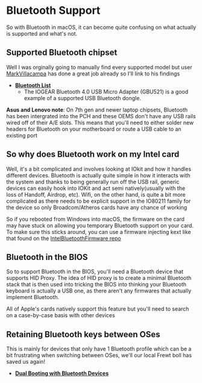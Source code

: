 # Bluetooth Support

So with Bluetooth in macOS, it can become quite confusing on what actually is supported and what's not.

## Supported Bluetooth chipset

Well I was orginally going to manually find every supported model but user [MarkVillacampa](https://www.tonymacx86.com/members/markvillacampa.1790473/) has done a great job already so I'll link to his findings

* **[Bluetooth List](https://www.tonymacx86.com/threads/guide-how-to-get-bluetooth-and-wifi-working.275962/)**
  * The IOGEAR Bluetooth 4.0 USB Micro Adapter (GBU521) is a good example of a supported USB Bluetooth dongle.
  
**Asus and Lenovo note**: On 7th gen and newer laptop chipsets, Bluetooth has been intergrated into the PCH and these OEMS don't have any USB rails wired off of their A/E slots. This means that you'll need to either solder new headers for Bluetooth on your motherboard or route a USB cable to an existing port

## So why does Bluetooth work on my Intel card

Well, it's a bit complicated and involves looking at IOkit and how it handles different devices. Bluetooth is actually quite simple in how it interacts with the system and thanks to being generally run off the USB rail, generic devices can easily hook into IOKit and act semi natively\(usually with the loss of Handoff, Airdrop, etc\). Wifi, on the other hand, is quite a bit more complicated as there needs to be explicit support in the IO80211 family for the device so only Broadcom/Atheros cards have any chance of working

So if you rebooted from Windows into macOS, the firmware on the card may have stuck on allowing you temporary Bluetooth support on your card. To make sure this sticks around, you can use a firmware injecting kext like that found on the [IntelBluetoothFirmware repo](https://github.com/zxystd/IntelBluetoothFirmware)

## Bluetooth in the BIOS

So to support Bluetooth in the BIOS, you'll need a Bluetooth device that supports HID Proxy. The idea of HID proxy is to create a minimal Bluetooth stack that is then used into tricking the BIOS into thinking your Bluetooth keyboard is actually a USB one, as there aren't any firmwares that actually implement Bluetooth.

All of Apple's cards natively support this feature but you'll need to search on a case-by-case basis with other devices

## Retaining Bluetooth keys between OSes

This is mainly for devices that only have 1 Bluetooth profile which can be a bit frustrating when switching between OSes, we'll our local Frewt boll has saved us again!

* **[Dual Booting with Bluetooth Devices](https://fewtarius.gitbook.io/laptopguide/extras/dual-booting-with-bluetooth-devices)**
